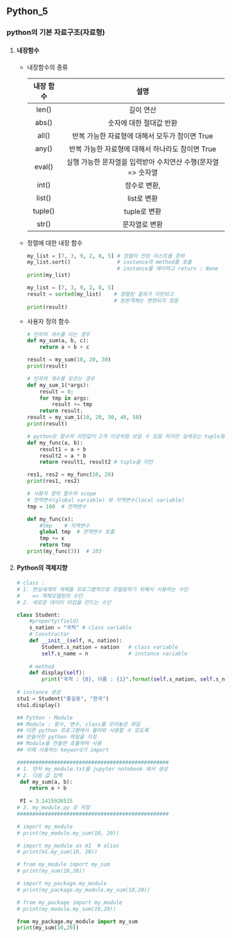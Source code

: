 ## Python_5

### python의 기본 자료구조(자료형)

1. #### 내장함수

   - 내장함수의 종류

     | 내장 함수 |                             설명                             |
     | :-------: | :----------------------------------------------------------: |
     |   len()   |                          길이 연산                           |
     |   abs()   |                   숫자에 대한 절대값 반환                    |
     |   all()   |        반복 가능한 자료형에 대해서 모두가 참이면 True        |
     |   any()   |       반복 가능한 자료형에 대해서 하나라도 참이면 True       |
     |  eval()   | 실행 가능한 문자열을 입력받아 수치연산 수행(문자열 => 숫자열 |
     |   int()   |                         정수로 변환,                         |
     |  list()   |                         list로 변환                          |
     |  tuple()  |                         tuple로 변환                         |
     |   str()   |                        문자열로 변환                         |

   - 정렬에 대한 내장 함수

     ```python
     my_list = [7, 3, 9, 2, 8, 5] # 정렬이 안된 리스트를 준비
     my_list.sort()               # instance의 method를 호출
                                  # instance를 제어하고 return : None
     print(my_list)
     
     my_list = [7, 3, 9, 2, 8, 5]
     result = sorted(my_list)    # 정렬된 결과가 리턴되고
                                 # 원본객체는 변현되지 않음
     print(result)
     ```

   - 사용자 정의 함수

     ```python
     # 인자의 개수를 아는 경우
     def my_sum(a, b, c):
         return a + b + c
     
     result = my_sum(10, 20, 30)
     print(result)
     
     # 인자의 개수를 모르는 경우
     def my_sum_1(*args):
         result = 0;
         for tmp in args:
             result += tmp
         return result;
     result = my_sum_1(10, 20, 30, 40, 50)
     print(result)
     ```

     ```python
     # python은 함수의 리턴값이 2개 이상처럼 보일 수 있음 하지만 실제로는 tuple형태로 반환
     def my_func(a, b):
         result1 = a + b
         result2 = a * b
         return result1, result2 # tuple을 리턴
     
     res1, res2 = my_func(10, 20)
     print(res1, res2)
     ```

     ```python
     # 사용자 정의 함수의 scope
     # 전역변수(global variable) 와 지역변수(local variable)
     tmp = 100  # 전역변수
     
     def my_func(x):
         #tmp    # 지역변수
         global tmp  # 전역변수 호출
         tmp += x
         return tmp
     print(my_func(3))	# 103
     ```

2. #### Python의 객체지향

   ```python
   # class :
   # 1. 현실세계의 개체를 프로그램적으로 모델링하기 위해서 사용하는 수단
   #    => 객체모델링의 수단
   # 2. 새로운 데이터 타입을 만드는 수단
   ```

   ```python
   class Student:
       #property(field)
       s_nation = "국적" # class variable
       # Constructor
       def __init__(self, n, nation):
           Student.s_nation = nation   # class variable
           self.s_name = n             # instance variable
       
       # method
       def display(self):
           print("국적 : {0}, 이름 : {1}".format(self.s_nation, self.s_name))
           
   # instance 생성
   stu1 = Student("홍길동", "한국")
   stu1.display()
   ```

   ```python
   ## Python - Module
   ## Module : 함수, 변수, class를 모아놓은 파일
   ## 다른 python 프로그램에서 불러와 사용할 수 있도록
   ## 만들어진 python 파일을 지칭
   ## Module을 만들면 호출하여 사용
   ## 이때 사용하는 keyword가 import
   
   #################################################
   # 1. 먼저 my_module.txt를 jupyter notebook 에서 생성
   # 2. 다음 값 입력
   	def my_sum(a, b):
       return a + b
       
   	PI = 3.1415926535
   # 3. my_module.py 로 저장
   #################################################
   
   # import my_module
   # print(my_module.my_sum(10, 20))
   
   # import my_module as m1  # alias
   # print(m1.my_sum(10, 20))
   
   # from my_module import my_sum
   # print(my_sum(10,20))
   
   # import my_package.my_module
   # print(my_package.my_module.my_sum(10,20))
   
   # from my_package import my_module
   # print(my_module.my_sum(10,20))
   
   from my_package.my_module import my_sum
   print(my_sum(10,20))
   ```